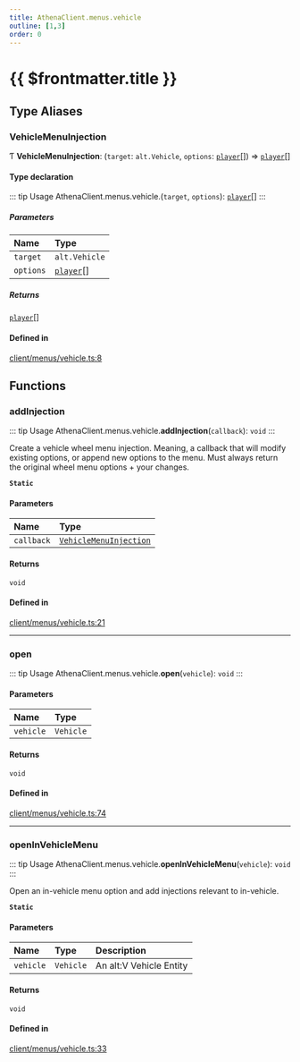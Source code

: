 ```yaml
---
title: AthenaClient.menus.vehicle
outline: [1,3]
order: 0
---
```


# {{ $frontmatter.title }}


## Type Aliases

### VehicleMenuInjection

Ƭ **VehicleMenuInjection**: (`target`: `alt.Vehicle`, `options`: [`player`](server_config.md#player)[]) => [`player`](server_config.md#player)[]

#### Type declaration

::: tip Usage
AthenaClient.menus.vehicle.(`target`, `options`): [`player`](server_config.md#player)[]
:::

##### Parameters

| Name | Type |
| :------ | :------ |
| `target` | `alt.Vehicle` |
| `options` | [`player`](server_config.md#player)[] |

##### Returns

[`player`](server_config.md#player)[]

#### Defined in

[client/menus/vehicle.ts:8](https://github.com/Stuyk/altv-athena/blob/cdad41b/src/core/client/menus/vehicle.ts#L8)

## Functions

### addInjection

::: tip Usage
AthenaClient.menus.vehicle.**addInjection**(`callback`): `void`
:::

Create a vehicle wheel menu injection.
Meaning, a callback that will modify existing options, or append new options to the menu.
Must always return the original wheel menu options + your changes.

**`Static`**

#### Parameters

| Name | Type |
| :------ | :------ |
| `callback` | [`VehicleMenuInjection`](client_menus_vehicle.md#VehicleMenuInjection) |

#### Returns

`void`

#### Defined in

[client/menus/vehicle.ts:21](https://github.com/Stuyk/altv-athena/blob/cdad41b/src/core/client/menus/vehicle.ts#L21)

___

### open

::: tip Usage
AthenaClient.menus.vehicle.**open**(`vehicle`): `void`
:::

#### Parameters

| Name | Type |
| :------ | :------ |
| `vehicle` | `Vehicle` |

#### Returns

`void`

#### Defined in

[client/menus/vehicle.ts:74](https://github.com/Stuyk/altv-athena/blob/cdad41b/src/core/client/menus/vehicle.ts#L74)

___

### openInVehicleMenu

::: tip Usage
AthenaClient.menus.vehicle.**openInVehicleMenu**(`vehicle`): `void`
:::

Open an in-vehicle menu option and add injections relevant to in-vehicle.

**`Static`**

#### Parameters

| Name | Type | Description |
| :------ | :------ | :------ |
| `vehicle` | `Vehicle` | An alt:V Vehicle Entity |

#### Returns

`void`

#### Defined in

[client/menus/vehicle.ts:33](https://github.com/Stuyk/altv-athena/blob/cdad41b/src/core/client/menus/vehicle.ts#L33)
